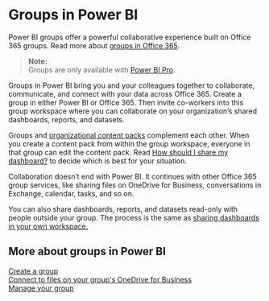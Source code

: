 ﻿<properties 
   pageTitle="Groups in Power BI"
   description="Groups in Power BI"
   services="powerbi" 
   documentationCenter="" 
   authors="maggiesMSFT" 
   manager="mblythe" 
   editor=""
   tags=""/>
 
<tags
   ms.service="powerbi"
   ms.devlang="NA"
   ms.topic="article"
   ms.tgt_pltfrm="NA"
   ms.workload="powerbi"
   ms.date="10/16/2015"
   ms.author="maggies"/>

# Groups in Power BI  

Power BI groups offer a powerful collaborative experience built on Office 365 groups. Read more about [groups in Office 365](https://support.office.com/Article/Find-help-about-Groups-in-Office-365-7a9b321f-b76a-4d53-b98b-a2b0b7946de1).

>**Note:**  
>Groups are only available with [Power BI Pro](powerbi-power-bi-pro-content-what-is-it.md).

Groups in Power BI bring you and your colleagues together to collaborate, communicate, and connect with your data across Office 365. Create a group in either Power BI or Office 365. Then invite co-workers into this group workspace where you can collaborate on your organization’s shared dashboards, reports, and datasets.  

Groups and [organizational content packs](powerbi-service-organizational-content-packs-introduction.md) complement each other. When you create a content pack from within the group workspace, everyone in that group can edit the content pack. Read [How should I share my dashboard?](https://support.powerbi.com/knowledgebase/articles/) to decide which is best for your situation.   

Collaboration doesn’t end with Power BI. It continues with other Office 365 group services, like sharing files on OneDrive for Business, conversations in Exchange, calendar, tasks, and so on.

You can also share dashboards, reports, and datasets read-only with people outside your group. The process is the same as [sharing dashboards in your own workspace.](powerbi-service-share-unshare-dashboard.md)

## More about groups in Power BI  
[Create a group](powerbi-service-create-a-group-in-power-bi.md)  
[Connect to files on your group's OneDrive for Business](powerbi-service-connect-to-files-on-your-groups-onedrive-for-business.md)  
[Manage your group](powerbi-service-manage-your-group-in-power-bi-and-office-365.md%20)  